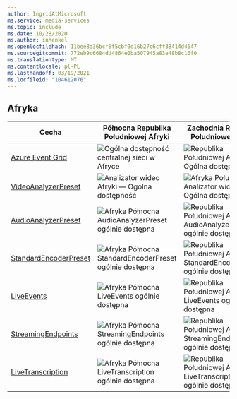 ```yaml
---
author: IngridAtMicrosoft
ms.service: media-services
ms.topic: include
ms.date: 10/28/2020
ms.author: inhenkel
ms.openlocfilehash: 11bee8a36bcf6f5cbf0d16b27c6cff38414d4647
ms.sourcegitcommit: 772eb9c6684dd4864e0ba507945a83e48b8c16f0
ms.translationtype: MT
ms.contentlocale: pl-PL
ms.lasthandoff: 03/19/2021
ms.locfileid: "104612076"
---
```

<!--Feature availability in region-->

## <a name="africa"></a>Afryka

| Cecha| Północna Republika Południowej Afryki | Zachodnia Republika Południowej Afryki |
| --- | --- | --- |
| [Azure Event Grid](../monitoring/reacting-to-media-services-events.md) | ![Ogólna dostępność centralnej sieci w Afryce](../media/azure-clouds-regions/ga.svg) | ![Republika Południowej Afryki — Ogólna dostępność](../media/azure-clouds-regions/ga.svg) |
| [VideoAnalyzerPreset](../analyzing-video-audio-files-concept.md) | ![Analizator wideo Afryki — Ogólna dostępność](../media/azure-clouds-regions/ga.svg) | ![Afryka Południowa Analizator wideo — Ogólna dostępność](../media/azure-clouds-regions/ga.svg) |
| [AudioAnalyzerPreset](../analyzing-video-audio-files-concept.md) | ![Afryka Północna AudioAnalyzerPreset ogólnie dostępna](../media/azure-clouds-regions/ga.svg) | ![Republika Południowej Afryki AudioAnalyzerPreset ogólnie dostępna](../media/azure-clouds-regions/ga.svg) |
| [StandardEncoderPreset](../encoding-concept.md) | ![Afryka Północna StandardEncoderPreset ogólnie dostępna](../media/azure-clouds-regions/ga.svg) | ![Republika Południowej Afryki StandardEncoderPreset ogólnie dostępna](../media/azure-clouds-regions/ga.svg) |
| [LiveEvents](../live-streaming-overview.md) | ![Afryka Północna LiveEvents ogólnie dostępna](../media/azure-clouds-regions/ga.svg) | ![Republika Południowej Afryki LiveEvents ogólnie dostępna](../media/azure-clouds-regions/ga.svg) |
| [StreamingEndpoints](../streaming-endpoint-concept.md) | ![Afryka Północna StreamingEndpoints ogólnie dostępna](../media/azure-clouds-regions/ga.svg) | ![Republika Południowej Afryki StreamingEndpoints ogólnie dostępna](../media/azure-clouds-regions/ga.svg) |
| [LiveTranscription](../live-transcription.md) | ![Afryka Północna LiveTranscription ogólnie dostępna](../media/azure-clouds-regions/ga.svg) | ![Republika Południowej Afryki LiveTranscription ogólnie dostępna](../media/azure-clouds-regions/ga.svg) |
